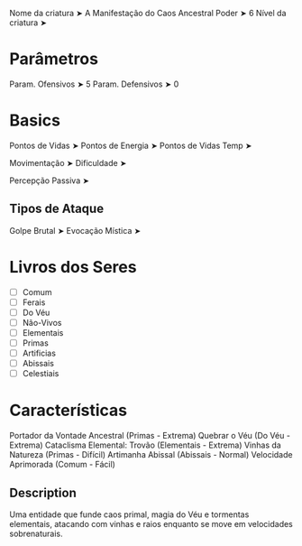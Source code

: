 Nome da criatura ➤ A Manifestação do Caos Ancestral
Poder ➤ 6
Nível da criatura ➤ 

# Parâmetros 
Param. Ofensivos ➤ 5
Param. Defensivos ➤ 0

# Basics
Pontos de Vidas ➤ 
Pontos de Energia ➤ 
Pontos de Vidas Temp ➤ 

Movimentação ➤ 
Dificuldade ➤ 

Percepção Passiva ➤ 

## Tipos de Ataque
Golpe Brutal ➤ 
Evocação Mística ➤ 

# Livros dos Seres
- [ ] Comum
- [ ] Ferais
- [ ] Do Véu
- [ ] Não-Vivos
- [ ] Elementais
- [ ] Primas
- [ ] Artificias
- [ ] Abissais
- [ ] Celestiais

# Características
Portador da Vontade Ancestral (Primas - Extrema)
Quebrar o Véu (Do Véu - Extrema)
Cataclisma Elemental: Trovão (Elementais - Extrema)
Vinhas da Natureza (Primas - Difícil)
Artimanha Abissal (Abissais - Normal)
Velocidade Aprimorada (Comum - Fácil)

## Description
Uma entidade que funde caos primal, magia do Véu e tormentas elementais, atacando com vinhas e raios enquanto se move em velocidades sobrenaturais.